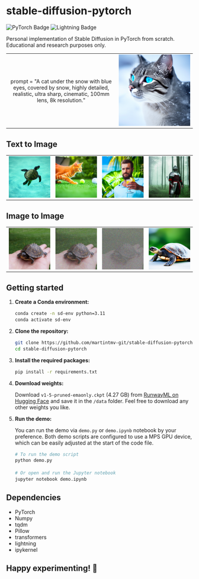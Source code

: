 # stable-diffusion-pytorch
![PyTorch Badge](https://img.shields.io/badge/PyTorch-EE4C2C?logo=pytorch&logoColor=fff&style=flat)
![Lightning Badge](https://img.shields.io/badge/Lightning-792EE5?logo=lightning&logoColor=fff&style=flat)

Personal implementation of Stable Diffusion in PyTorch from scratch. Educational and research purposes only.

<table align="center">
  <tr>
    <td style="text-align:center;">prompt = "A cat under the snow with blue eyes, covered by snow, highly detailed, realistic, ultra sharp, cinematic, 100mm lens, 8k resolution."</td>
    <td style="text-align:center;"><img src="img/results/notebook/demo_output.png" alt="demo_output" width="800"/></td>
  </tr>
</table>

## Text to Image
<table align="center">
  <tr>
    <td style="text-align:center;"><img src="img/results/demo/text-to-image-o1.png" alt="demo_output 1" width="800"/></td>
    <td style="text-align:center;"><img src="img/results/demo/text-to-image-o2.png" alt="demo_output 2" width="800"/></td>
    <td style="text-align:center;"><img src="img/results/demo/text-to-image-o3.png" alt="demo_output 3" width="800"/></td>
    <td style="text-align:center;"><img src="img/results/demo/text-to-image-o4.png" alt="demo_output 4" width="800"/></td>
  </tr>
</table>

## Image to Image
<table align="center">
  <tr>
    <td style="text-align:center;"><img src="img/results/noise/noise_level_0.png" alt="demo_output 1" width="800"/></td>
    <td style="text-align:center;"><img src="img/results/noise/noise_level_250.png" alt="demo_output 2" width="800"/></td>
    <td style="text-align:center;"><img src="img/results/noise/noise_level_750.png" alt="demo_output 3" width="800"/></td>
    <td style="text-align:center;"><img src="img/results/demo/image-to-image-o5.png" alt="demo_output 4" width="800"/></td>
  </tr>
</table>

## Getting started

1. **Create a Conda environment:**

    ```sh
    conda create -n sd-env python=3.11
    conda activate sd-env
    ```

2. **Clone the repository:**

    ```sh
    git clone https://github.com/martintmv-git/stable-diffusion-pytorch.git
    cd stable-diffusion-pytorch
    ```

3. **Install the required packages:**

    ```sh
    pip install -r requirements.txt
    ```

4. **Download weights:**

    Download `v1-5-pruned-emaonly.ckpt` (4.27 GB) from [RunwayML on Hugging Face](https://huggingface.co/runwayml/stable-diffusion-v1-5/tree/main) and save it in the `/data` folder. Feel free to download any other weights you like.

5. **Run the demo:**

    You can run the demo via `demo.py` or `demo.ipynb` notebook by your preference. Both demo scripts are configured to use a MPS GPU device, which can be easily adjusted at the start of the code file.

    ```sh
    # To run the demo script
    python demo.py

    # Or open and run the Jupyter notebook
    jupyter notebook demo.ipynb
    ```

## Dependencies

- PyTorch
- Numpy
- tqdm
- Pillow
- transformers
- lightning
- ipykernel

## Happy experimenting! 🚀